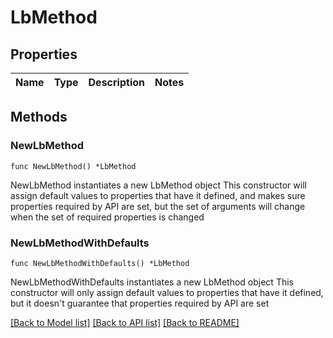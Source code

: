 # LbMethod

## Properties

Name | Type | Description | Notes
------------ | ------------- | ------------- | -------------

## Methods

### NewLbMethod

`func NewLbMethod() *LbMethod`

NewLbMethod instantiates a new LbMethod object
This constructor will assign default values to properties that have it defined,
and makes sure properties required by API are set, but the set of arguments
will change when the set of required properties is changed

### NewLbMethodWithDefaults

`func NewLbMethodWithDefaults() *LbMethod`

NewLbMethodWithDefaults instantiates a new LbMethod object
This constructor will only assign default values to properties that have it defined,
but it doesn't guarantee that properties required by API are set


[[Back to Model list]](../README.md#documentation-for-models) [[Back to API list]](../README.md#documentation-for-api-endpoints) [[Back to README]](../README.md)


